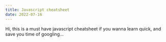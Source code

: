 ```yaml
---
title: Javascript cheatsheet
date: 2022-07-16
---
```

Hi, this is a must have javascript cheatsheet if you wanna learn quick, and save you time of googling...
